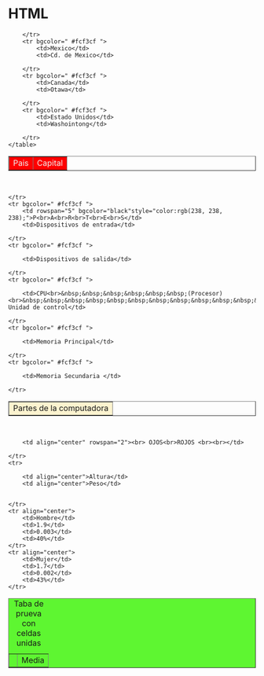 # HTML
<!DOCTYPE html>
<html lang="en">
<head>
    <meta charset="UTF-8">
    <meta name="viewport" content="width=device-width, initial-scale=1.0">
    <title>Ejercicio1</title>
</head>
<body>
    <!------------------------------------------------------------------------------------->
    <!--Tabla #1-->
    <table border="1" width="40%" align="center">
        <tr align="center" bgcolor="red">
            <td style="color:rgb(238, 238, 238);">Pais</td>
            <td style="color:rgb(238, 238, 238);">Capital</td>
            
        </tr>
        <tr bgcolor=" #fcf3cf ">
            <td>Mexico</td>
            <td>Cd. de Mexico</td>
            
        </tr>
        <tr bgcolor=" #fcf3cf ">
            <td>Canada</td>
            <td>Otawa</td>
            
        </tr>
        <tr bgcolor=" #fcf3cf ">
            <td>Estado Unidos</td>
            <td>Washointong</td>
            
        </tr>
    </table>
</table>
<br>
<!------------------------------------------------------------------------------------->
<!--Tabla #2-->
<table border="1"  align="center">
    <tr bgcolor=" #fcf3cf ">
        <td colspan="2">Partes de la computadora</td>
        
        
    </tr>
    <tr bgcolor=" #fcf3cf ">
        <td rowspan="5" bgcolor="black"style="color:rgb(238, 238, 238);">P<br>A<br>R<br>T<br>E<br>S</td>
        <td>Dispositivos de entrada</td>
        
    </tr>
    <tr bgcolor=" #fcf3cf ">
        
        <td>Dispositivos de salida</td>
        
    </tr>
    <tr bgcolor=" #fcf3cf ">
        
        <td>CPU<br>&nbsp;&nbsp;&nbsp;&nbsp;&nbsp;&nbsp;(Procesor)<br>&nbsp;&nbsp;&nbsp;&nbsp;&nbsp;&nbsp;&nbsp;&nbsp;&nbsp;&nbsp;&nbsp;&nbsp;&nbsp;&nbsp;&nbsp;&nbsp;ALU Unidad de control</td>
        
    </tr>
    <tr bgcolor=" #fcf3cf ">
        
        <td>Memoria Principal</td>
        
    </tr>
    <tr bgcolor=" #fcf3cf ">
        
        <td>Memoria Secundaria </td>
        
    </tr>
</table>
<br>
<!------------------------------------------------------------------------------------->
<!--Tabla #3-->
<table bgcolor="#5EF631" border="1" align="center">
    <caption>Taba de prueva con celdas unidas</caption>
    <tr>
        <td rowspan="2"></td>
        <td colspan="2" align="center">Media</td>
        
        <td align="center" rowspan="2"><br> OJOS<br>ROJOS <br><br></td>
    
    </tr>
    <tr>
        
        <td align="center">Altura</td>
        <td align="center">Peso</td>
        

    </tr>
    <tr align="center">
        <td>Hombre</td>
        <td>1.9</td>
        <td>0.003</td>
        <td>40%</td>
    </tr>
    <tr align="center">
        <td>Mujer</td>
        <td>1.7</td>
        <td>0.002</td>
        <td>43%</td>
    </tr>
</table>
</body>
</html>
